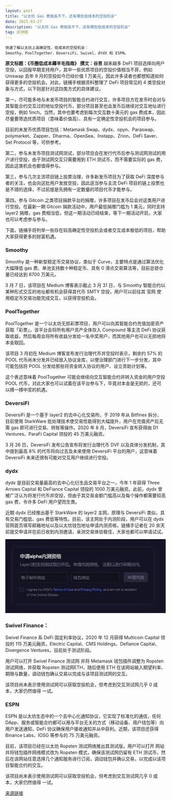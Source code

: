 ```yaml
---
layout: post
title: "以太坊 Gas 费居高不下，还有哪些低成本的空投机会"
date: 2021-03-27
description: "以太坊 Gas 费居高不下，还有哪些低成本的空投机会"
tag: 区块链
---   
```


```
快速了解以太坊上高确定性、低成本的空投机会：
Smoothy、PoolTogether、DeversiFi、Swivel、dYdX 和 ESPN。
```
**原文标题：《币圈低成本薅羊毛指南》**
**撰文：谷昱**
越来越多 DeFI 项目选择向用户空投，以回报早期支持用户，其中一些优质项目的空投价值相当不菲，例如 Uniswap 去年 9 月的空投如今已经价值 1 万美元，因此许多读者也都想知道如何获得更多的空投机会。对此，链捕手根据资料整理了 DeFi 项目常见的 4 类空投对象与方式，以下则是针对这四类方式的具体建议。

第一，尽可能多地与未发币项目的智能合约进行交互，许多项目方在发币时会对与其智能合约交互过的地址空投代币，部分项目甚至也会发币后继续对交互地址进行空投，例如 1inch。当然，其中也要考虑到每次交互数十美元的 gas 费成本，因此尽量要筛选优质项目（意味着价值高）、具有一定确定性空投机会的项目参与。

目前的未发币优质项目包括：Metamask Swap、dydx、opyn、Paraswap、polymarket、Zapper、Dharma、OpenSea、Instapp、Zrion、DeFi Saver、Set Protocol 等，可供参考。

第二，参与未发币项目测试网测试，部分项目会在发行代币后参与测试网测试的用户进行空投，由于测试网交互只需要用到 ETH 测试币，而不需要实际的 gas 费，因此这类机会也都值得参与。

第三，参与几次主流项目链上投票治理，许多新发币项目为了获取 DeFi 深度参与者的关注，也会向这批用户发放空投，因此适当参与主流 DeFi 项目的链上投票也是不错的选择，不过前提是先拥有一定数量的项目代币才能参与。

第四，参与 Gitcoin 之类项目捐款平台的捐赠，许多项目在发币后会对这类用户进行空投。在最新一期 Gitcoin 捐款活动中，用户最低捐赠门槛为 1 美元，同时支持 layer2 捐赠，gas 费相当低，但这一期活动已经结束，等下一期活动开启，大家也可以考虑参与参与。

下面，链捕手将列举一些存在较高确定性空投机会或者交互成本极低的项目，帮助大家获得更多的财富机遇。

### Smoothy
Smoothy 是一种新型稳定币交易协议，类似于 Curve，主要特点是通过算法优化大幅降低 gas 费、单池支持数十种稳定币、具有 0 滑点交易算法等，目前总锁仓量已经达到 6700 万美元。

3 月 7 日，该项目在 Medium 博客表示截止 3 月 31 日，与 Smoothy 智能合约以某种形式交互的地址都有机会获得其代币 SMTY 空投，用户可以前往其 官网 使用稳定币交易功能完成交互，以获得空投机会。

### PoolTogether
PoolTogether 是一个以太坊无损彩票项目，用户可以向其智能合约充值加密资产获取「彩票」，该平台会将所有用户资产全体存入 Compound 等主流 DeFi 协议获取收益，然后每周会将所有收益分发给一名中奖用户，而其他用户也可以无损地将本金取回。

该项目 3 月初在 Medium 博客宣布发行治理代币并空投时表示，剩余约 57% 的 POOL 代币尚未分发并已经放入协议金库，以便治理部门进行下一步分发，其中可能包括将 POOL 分发给那些将资金转入协议的用户、设立资助计划等。

这个表述意味着 PoolTogether 可能会继续向交互智能合约并转入资金的用户空投 POOL 代币，对此大家也可以试着在该平台参与下，毕竟对本金是无损的，还可以搏一搏中奖的机遇。

### DeversiFi
DeversiFi 是一个基于 layer2 的去中心化交易所，于 2019 年从 Bitfinex 拆分，目前使用 StarkWare 批处理技术使交易性能得到大幅提升，用户在充值资产后无需 gas 即可进行交易、转账等操作。2020 年 8 月，DeversiFi 宣布获得由 D1 Ventures、ParaFi Capital 领投的 45 万美元融资。

3 月 26 日，DeversiFi 发布公告宣布将发行治理代币 DVF 以及具体分发机制，其中提到最高 8% 的代币将向过去及未来使用 DeversiFi 平台的用户，这意味着 DeversiFi 未来还很有可能对交互用户继续进行空投。

### dydx
dydx 是目前交易量最高的去中心化衍生品交易平台之一，今年 1 年获得 Three Arrows Capital 和 DeFiance Capital 领投的 1000 万美元融资。此前，dydx 曾被广泛认为将发行代币并空投，但由于其交易金额门槛高以及每个操作都需要较高 gas 费，令许多 DeFi 用户望而生畏。

近期 dydx 已经推出基于 StarkWare 的 layer2 主网，原理与 DeversiFi 类似，具有交易门槛低、gas 费低等特性。目前，该主网处于内测阶段，用户可以在 dydx 官网首页填写邮箱地址以及以太坊钱包地址申请内测资格，链捕手记者在 20 余天前提交申请并在前日收到内测邀请，亲测交易体验极佳，大家也都可以申请试试。

![](/images/posts/bc/0328.18.jpg)

### Swivel Finance：
Swivel Finance 系 DeFi 固定利率协议，2020 年 12 月获得 Multicoin Capital 领投的 115 万美元融资，Electric Capital、CMS Holdings、Defiance Capital、Divergence Ventures，目前处于测试阶段。

用户可以打开 Swivel Finance 测试网 并将 Metamask 钱包插件调整为 Ropsten 测试网络，并获取 Ropsten 测试网ETH，随后使用 ETH 在该网站输入期望利率、期限与数量，调动钱包确认交易以完成与该项目测试网的交互。

该项目尚未表示使用测试网可以获取空投机会，但考虑到交互测试网几乎 0 成本，大家仍然值得 一试。

### ESPN
ESPN 是以太坊生态中的一个去中心化通知协议，它实现了标准化的通信，任何 DApp、服务或智能合约都可以用与平台无关的方式（移动设备、用户钱包等）向用户发送通知，DeFi 协议确保用户接收通知并从中获利。近期，该项目还获得 Binance Labs、IOSG 等参与的 75 万美元融资。

目前，该项目已经在以太坊 Ropsten 测试网络推出其测试版，用户可以打开 网站 并将钱包插件网络模式改为 Ropsten 模式，确保该测试网仍留有 ETH 测试币，然后在该网站任意选择几个通知服务进行订阅，调动钱包并确认交易，以完成以该项目智能合约的交互。

该项目尚未表示使用测试网可以获取空投机会，但考虑到交互测试网几乎 0 成本，大家仍然值得 一试。

[来源链接](www.chainbs.com)

